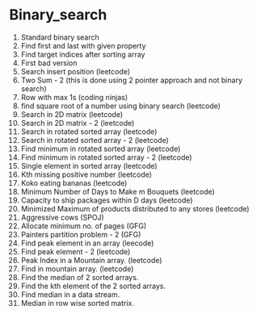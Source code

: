 # Binary_search
1) Standard binary search
2) Find first and last with given property
3) Find target indices after sorting array
4) First bad version
5) Search insert position (leetcode)
6) Two Sum - 2 (this is done using 2 pointer approach and not binary search)
7) Row with max 1s (coding ninjas)
8) find square root of a number using binary search (leetcode)
9) Search in 2D matrix (leetcode)
10) Search in 2D matrix - 2 (leetcode)
11) Search in rotated sorted array (leetcode)
12) Search in rotated sorted array - 2 (leetcode)
13) Find minimum in rotated sorted array (leetcode)
14) Find minimum in rotated sorted array - 2 (leetcode)
15) Single element in sorted array (leetcode)
16) Kth missing positive number (leetcode)
17) Koko eating bananas (leetcode)
18) Minimum Number of Days to Make m Bouquets (leetcode)
19) Capacity to ship packages within D days (leetcode)
20) Minimized Maximum of products distributed to any stores (leetcode)
21) Aggressive cows (SPOJ)
22) Allocate minimum no. of pages (GFG)
23) Painters partition problem - 2 (GFG)
24) Find peak element in an array (leecode)
25) Find peak element - 2 (leetcode)
26) Peak Index in a Mountain array. (leetcode)
27) Find in mountain array. (leetcode)
28) Find the median of 2 sorted arrays.
29) Find the kth element of the 2 sorted arrays.
30) Find median in a data stream.
31) Median in row wise sorted matrix.


